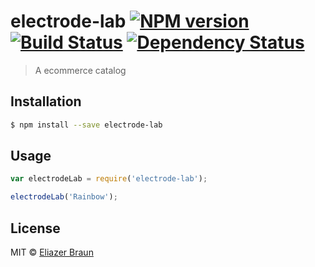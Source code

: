 # electrode-lab [![NPM version][npm-image]][npm-url] [![Build Status][travis-image]][travis-url] [![Dependency Status][daviddm-image]][daviddm-url]
> A ecommerce catalog

## Installation

```sh
$ npm install --save electrode-lab
```

## Usage

```js
var electrodeLab = require('electrode-lab');

electrodeLab('Rainbow');
```
## License

MIT © [Eliazer Braun](http://www.adardesign.com)


[npm-image]: https://badge.fury.io/js/electrode-lab.svg
[npm-url]: https://npmjs.org/package/electrode-lab
[travis-image]: https://travis-ci.org/adardesign/electrode-lab.svg?branch=master
[travis-url]: https://travis-ci.org/adardesign/electrode-lab
[daviddm-image]: https://david-dm.org/adardesign/electrode-lab.svg?theme=shields.io
[daviddm-url]: https://david-dm.org/adardesign/electrode-lab
